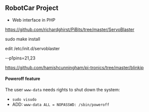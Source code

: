 ## RobotCar Project

* Web interface in PHP



https://github.com/richardghirst/PiBits/tree/master/ServoBlaster

sudo make install

edit /etc/init.d/servoblaster

--p1pins=21,23

https://github.com/hamishcunningham/pi-tronics/tree/master/blinkip

#### Poweroff feature

The user `www-data` needs rights to shut down the system:

* `sudo visudo`
* ADD: `www-data ALL = NOPASSWD: /sbin/poweroff`